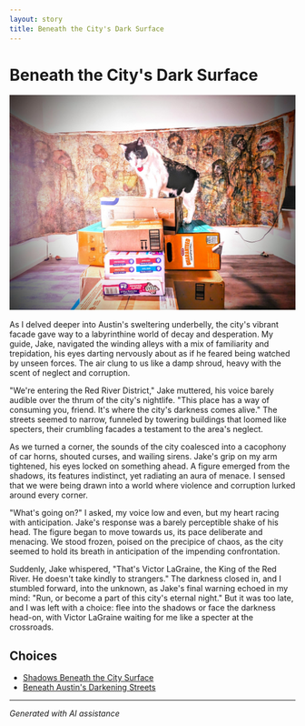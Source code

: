 ```yaml
---
layout: story
title: Beneath the City's Dark Surface
---
```


# Beneath the City's Dark Surface

![Beneath the City's Dark Surface](/input_images/42.jpg)

As I delved deeper into Austin's sweltering underbelly, the city's vibrant facade gave way to a labyrinthine world of decay and desperation. My guide, Jake, navigated the winding alleys with a mix of familiarity and trepidation, his eyes darting nervously about as if he feared being watched by unseen forces. The air clung to us like a damp shroud, heavy with the scent of neglect and corruption.

"We're entering the Red River District," Jake muttered, his voice barely audible over the thrum of the city's nightlife. "This place has a way of consuming you, friend. It's where the city's darkness comes alive." The streets seemed to narrow, funneled by towering buildings that loomed like specters, their crumbling facades a testament to the area's neglect.

As we turned a corner, the sounds of the city coalesced into a cacophony of car horns, shouted curses, and wailing sirens. Jake's grip on my arm tightened, his eyes locked on something ahead. A figure emerged from the shadows, its features indistinct, yet radiating an aura of menace. I sensed that we were being drawn into a world where violence and corruption lurked around every corner.

"What's going on?" I asked, my voice low and even, but my heart racing with anticipation. Jake's response was a barely perceptible shake of his head. The figure began to move towards us, its pace deliberate and menacing. We stood frozen, poised on the precipice of chaos, as the city seemed to hold its breath in anticipation of the impending confrontation.

Suddenly, Jake whispered, "That's Victor LaGraine, the King of the Red River. He doesn't take kindly to strangers." The darkness closed in, and I stumbled forward, into the unknown, as Jake's final warning echoed in my mind: "Run, or become a part of this city's eternal night." But it was too late, and I was left with a choice: flee into the shadows or face the darkness head-on, with Victor LaGraine waiting for me like a specter at the crossroads.


## Choices

* [Shadows Beneath the City Surface](/stories/13)
* [Beneath Austin's Darkening Streets](/stories/43)


---
*Generated with AI assistance*
